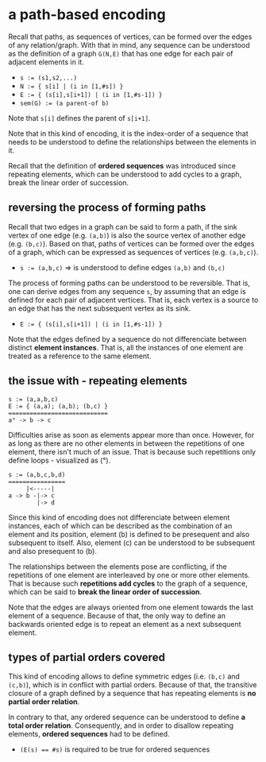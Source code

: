 
<!-- ======================================================================= -->
# a path-based encoding

Recall that paths, as sequences of vertices, can be formed over the edges of
any relation/graph. With that in mind, any sequence can be understood as the
definition of a graph `G(N,E)` that has one edge for each pair of adjacent
elements in it.

* `s := (s1,s2,...)`
* `N := { s[i] | (i in [1,#s]) }`
* `E := { (s[i],s[i+1]) | (i in [1,#s-1]) }`
* `sem(G) := (a parent-of b)`

Note that `s[i]` defines the parent of `s[i+1]`.

Note that in this kind of encoding, it is the index-order of a sequence that
needs to be understood to define the relationships between the elements in it.

Recall that the definition of **ordered sequences** was introduced since
repeating elements, which can be understood to add cycles to a graph, break
the linear order of succession.

<!-- ======================================================================= -->
## reversing the process of forming paths

Recall that two edges in a graph can be said to form a path, if the sink
vertex of one edge (e.g. `(a,b)`) is also the source vertex of another edge
(e.g. `(b,c)`). Based on that, paths of vertices can be formed over the edges
of a graph, which can be expressed as sequences of vertices (e.g. `(a,b,c)`).

* `s := (a,b,c)` => is understood to define edges `(a,b)` and `(b,c)`

The process of forming paths can be understood to be reversible. That is, one
can derive edges from any sequence `s`, by assuming that an edge is defined
for each pair of adjacent vertices. That is, each vertex is a source to an
edge that has the next subsequent vertex as its sink.

* `E := { (s[i],s[i+1]) | (i in [1,#s-1]) }`

Note that the edges defined by a sequence do not differenciate between distinct
**element instances**. That is, all the instances of one element are treated
as a reference to the same element.

<!-- ======================================================================= -->
## the issue with - repeating elements

```
s := (a,a,b,c)
E := { (a,a); (a,b); (b,c) }
============================
a° -> b -> c
```

Difficulties arise as soon as elements appear more than once. However, for as
long as there are no other elements in between the repetitions of one element,
there isn't much of an issue. That is because such repetitions only define
loops - visualized as (°).

```
s := (a,b,c,b,d)
================
     |<-----|
a -> b -|-> c
        |-> d
```

Since this kind of encoding does not differenciate between element instances,
each of which can be described as the combination of an element and its
position, element (b) is defined to be presequent and also subsequent to itself.
Also, element (c) can be understood to be subsequent and also presequent to (b).

The relationships between the elements pose are conflicting, if the repetitions
of one element are interleaved by one or more other elements. That is because
such **repetitions add cycles** to the graph of a sequence, which can be said
to **break the linear order of succession**.

Note that the edges are always oriented from one element towards the last
element of a sequence. Because of that, the only way to define an backwards
oriented edge is to repeat an element as a next subsequent element.

<!-- ======================================================================= -->
## types of partial orders covered

This kind of encoding allows to define symmetric edges (i.e. `(b,c)` and
`(c,b)`), which is in conflict with partial orders. Because of that, the
transitive closure of a graph defined by a sequence that has repeating
elements is **no partial order relation**.

In contrary to that, any ordered sequence can be understood to define
**a total order relation**. Consequently, and in order to disallow
repeating elements, **ordered sequences** had to be defined.

* `(E(s) == #s)` is required to be true for ordered sequences
